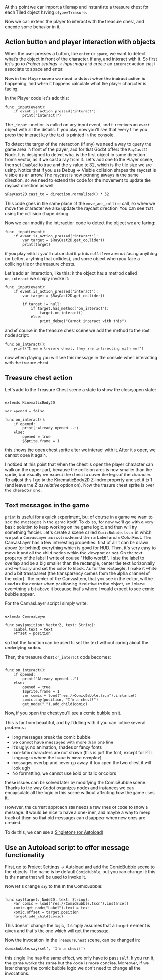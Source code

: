 At this point we can import a tilemap and instantiate a treasure chest for each Tiled object having `otype=Treasure`.

Now we can extend the player to interact with the treasure chest, and encode some behavior in it.

## Action button and player interaction with objects

When the user presses a button, like `enter` or `space`, we want to detect what's the object in front of the character, if any, and interact with it.
So first let's go to *Project settings -> Input map* and create an `interact` action that I associate to space and enter.

Now in the `Player` scene we need to detect when the inetract action is happening, and when it happens calculate what the player character is facing.

In the Player code let's add this:

```GDScript
func _input(event):
	if event.is_action_pressed("interact"):
		print("interact!")
```

The `_input` function is called on any input event, and it receives an `event` object with all the details.
If you play now you'll see that every time you press the interact key the text is printed in the console.

To detect the target of the interaction (if any) we need a way to query the game area in front of the player, and for that Godot offers the `RayCast2D` Node. It is designed to detect what is the first object in some direction froma vector, as if we cast a ray from it.
Let's add one to the Player scene, then set `Enabled` to true and the `y` value to 32, which is the tile size we are using. Notice that if you use Debug -> Visible collision shapes the raycast is visible as an arrow.
The raycast is now pointing always in the same direction, so we need to extend the code for the movement to update the raycast direction as well:

```GDScript
$RayCast2D.cast_to = direction.normalized() * 32
```

This code goes in the same place of the `move_and_collide` call, so when we move the character we also update the raycast direction. You can see that using the collision shape debug.

Now we can modify the interaction code to detect the object we are facing:

```GDScript
func _input(event):
	if event.is_action_pressed("interact"):
		var target = $RayCast2D.get_collider()
		print(target)
```

if you play with it you'll notice that it prints `null` if we are not facing anything (or better, anything that collides), and some object when you face a colliding tile or the treasure chests.

Let's add an interaction, like this: if the object has a method called `on_interact` we simply invoke it:

```GDScript
func _input(event):
	if event.is_action_pressed("interact"):
		var target = $RayCast2D.get_collider()

		if target != null:
			if target.has_method("on_interact"):
				target.on_interact()
			else:
				print_debug("Cannot interact with this")
```

and of course in the treasure chest scene we add the method to the root node script:

```GDScript
func on_interact():
	print("I am a tresure chest, they are interacting with me!")
```
now when playing you will see this message in the console when interacting with the trasure chest.

## Treasure chest action

Let's add to the Treasure Chest scene a state to show the close/open state:

```GDScript

extends KinematicBody2D

var opened = false

func on_interact():
	if opened:
		print("Already opened...")
	else:
		opened = true
		$Sprite.frame = 1
```
this shows the open chest sprite after we interact with it. After it's open, we cannot open it again.

I noticed at this point that when the chest is open the player character can walk on the upper part, because the collision area is now smaller than the sprite, but visually we expect the chest to cover the legs of the character. To adjust this I go to the KinematicBody2D Z-index property and set it to 1 (and leave the *Z as relative* option on). Now the trasure chest sprite is over the character one.

## Text messages in the game

`print` is useful for a quick experiment, but of course in a game we want to see the messages in the game itself.
To do so, for now we'll go with a very basic solution to keep working on the game logic, and then will try something fancier.
Let's create a scene called `ComicBubble.tscn`, in which we put a `CanvasLayer` as root node and then a Label and a ColorRect. The CanvasLayer has a few interesting properties: first of all it can be drawn above (or behind) everything which is good for HUD. Then, it's very easy to move it and all the child nodes within the viewport or not.
On the text property of the label I write of course "Hello world!".
I size the label to overlap and be a big smaller than the rectangle, center the text horizontally and vertically and set the color to black.
As for the rectangle, I make it white and a bit transparent (the transparency comes from the alpha channel of the color).
The center of the CanvasItem, that you see in the editor, will be used as the center when positioning it relative to the object, so I place everything a bit above it because that's where I would expect to see comic bubble appear.

For the CanvasLayer script I simply write:

```GDScript

extends CanvasLayer

func say(position: Vector2, text: String):
	$Label.text = text
	offset = position
```

so that the function can be used to set the text without caring about the underlying nodes.

Then, the treasure chest `on_interact` code becomes:


```GDScript

func on_interact():
	if opened:
		print("Already opened...")
	else:
		opened = true
		$Sprite.frame = 1
		var comic = load("res://ComicBubble.tscn").instance()
		comic.say(position, "I'm a chest!")
		get_node(".").add_child(comic)
```

Now, if you open the chest you'll see a comic bubble on it.

This is far from beautiful, and by fiddling with it you can notice several problems :

* long messages break the comic bubble
* we cannot have messages with more than one line
* it's ugly: no animation, shades or fancy fonts
* non-latin characters are not shown (this is just the font, except for RTL languages where the issue is more complex)
* messages overlap and never go away, if tou open the two chest it will look ugly
* No formatting, we cannot use bold or italic or colors

these issues can be solved later by modifying the ComicBubble scene. Thanks to the way Godot organizes nodes and instances we can encapsulate all the logic in this scene without affecting how the game uses it.

However, the current approach still needs a few lines of code to show a message.
It would be nice to have a one-liner, and maybe a way to meep track of them so that old messages can disappear when new ones are created.

To do this, we can use a [Singletone (or Autoload)](https://docs.godotengine.org/en/stable/getting_started/step_by_step/singletons_autoload.html)

## Use an Autoload script to offer message functionality

First, go to Project Settings -> Autoload and add the ComicBubble scene to the objects. The name is by default `ComicBubble`, but you can change it: this is the name that will be used to invoke it.

Now let's change `say` to this in the ComicBubble:

```GDScript

func say(target: Node2D, text: String):
	var comic = load("res://ComicBubble.tscn").instance()
	comic.get_node("Label").text = text
	comic.offset = target.position
	target.add_child(comic)

```
This doesn't change the logic, it simply assumes that a `target` element is given and that's the one which will get the message.

Now the invocation, in the `TreasureChest` scene, can be changed in:

```GDScript
ComicBubble.say(self, "I'm a chest!")
```

this single line has the same effect, we only have to pass `self`. If you run it, the game works the same but the code is more concise. Moreover, if we later change the comic bubble logic we don't need to change all the invocations.

